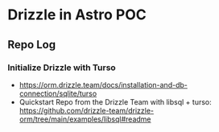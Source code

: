 # Drizzle in Astro POC

## Repo Log

### Initialize Drizzle with Turso

- https://orm.drizzle.team/docs/installation-and-db-connection/sqlite/turso
- Quickstart Repo from the Drizzle Team with libsql + turso:
  <https://github.com/drizzle-team/drizzle-orm/tree/main/examples/libsql#readme>
